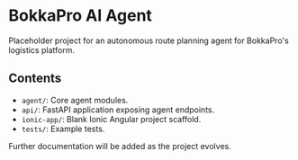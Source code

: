 # BokkaPro AI Agent

Placeholder project for an autonomous route planning agent for BokkaPro's logistics platform.

## Contents
- `agent/`: Core agent modules.
- `api/`: FastAPI application exposing agent endpoints.
- `ionic-app/`: Blank Ionic Angular project scaffold.
- `tests/`: Example tests.

Further documentation will be added as the project evolves.
